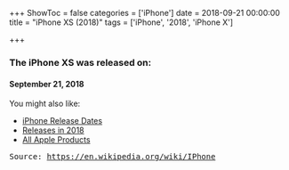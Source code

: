 +++
ShowToc = false
categories = ['iPhone']
date = 2018-09-21 00:00:00
title = "iPhone XS (2018)"
tags = ['iPhone', '2018', 'iPhone X']

+++

### The iPhone XS was released on: 
#### September 21, 2018


<!--more-->


    
You might also like:

- [iPhone Release Dates](https://AppleReleaseDate.com/categories/iphone/)
- [Releases in 2018](https://AppleReleaseDate.com/tags/2018/)
- [All Apple Products](https://AppleReleaseDate.com/categories/)



<kbd> Source: https://en.wikipedia.org/wiki/IPhone</kbd>

